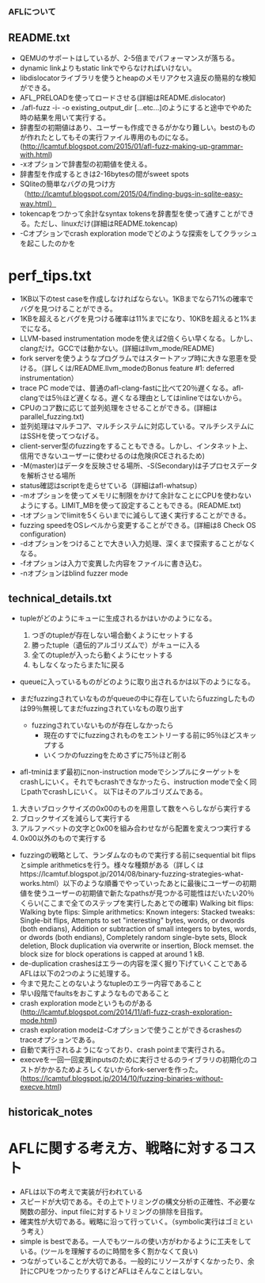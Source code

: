 ### AFLについて
## README.txt
- QEMUのサポートはしているが、2-5倍までパフォーマンスが落ちる。
- dynamic linkよりもstatic linkでやらなければいけない。
- libdislocatorライブラリを使うとheapのメモリアクセス違反の簡易的な検知ができる。
- AFL_PRELOADを使ってロードさせる(詳細はREADME.dislocator)
- ./afl-fuzz -i- -o existing_output_dir [...etc...]のようにすると途中でやめた時の結果を用いて実行する。
- 辞書型の初期値はあり、ユーザーも作成できるがかなり難しい。bestのものが作れたとしてもその実行ファイル専用のものになる。(http://lcamtuf.blogspot.com/2015/01/afl-fuzz-making-up-grammar-with.html)
- -xオプションで辞書型の初期値を使える。
- 辞書型を作成するときは2-16bytesの間がsweet spots
- SQliteの簡単なバグの見つけ方（http://lcamtuf.blogspot.com/2015/04/finding-bugs-in-sqlite-easy-way.html）
- tokencapをつかって余計なsyntax tokensを辞書型を使って通すことができる。ただし、linuxだけ(詳細はREADME.tokencap)
- -Cオプションでcrash exploration modeでどのような探索をしてクラッシュを起こしたのかを

# perf_tips.txt
- 1KB以下のtest caseを作成しなければならない。1KBまでなら71%の確率でバグを見つけることができる。
- 1KBを超えるとバグを見つける確率は11%までになり、10KBを超えると1%までになる。
- LLVM-based instrumentation modeを使えば2倍くらい早くなる。しかし、clangだけ。GCCでは動かない。(詳細はllvm_mode/README)
- fork serverを使うようなプログラムではスタートアップ時に大きな恩恵を受ける。（詳しくは/README.llvm_modeのBonus feature #1: deferred instrumentation）
- trace PC modeでは、普通のafl-clang-fastに比べて20％遅くなる。afl-clangでは5％ほど遅くなる。遅くなる理由としてはinlineではないから。
- CPUのコア数に応じて並列処理をさせることができる。(詳細はparallel_fuzzing.txt)
- 並列処理はマルチコア、マルチシステムに対応している。マルチシステムにはSSHを使ってつなげる。
- client-server型のfuzzingをすることもできる。しかし、インタネット上、信用できないユーザーに使わせるのは危険(RCEされるため)
- -M(master)はデータを反映させる場所、-S(Secondary)は子プロセスデータを解析させる場所
- status確認はscriptを走らせている（詳細はafl-whatsup）
- -mオプションを使ってメモリに制限をかけて余計なことにCPUを使わないようにする。LIMIT_MBを使って設定することもできる。(README.txt)
- -tオプションでlimitを5くらいまでに減らして速く実行することができる。
- fuzzing speedをOSレベルから変更することができる。(詳細は8 Check OS configuration)
- -dオプションをつけることで大きい入力処理、深くまで探索することがなくなる。
- -fオプションは入力で変異した内容をファイルに書き込む。
- -nオプションはblind fuzzer mode

## technical_details.txt
- tupleがどのようにキューに生成されるかはいかのようになる。
  1) つぎのtupleが存在しない場合動くようにセットする
  2) 勝ったtuple（遺伝的アルゴリズムで）がキューに入る
  3) 全てのtupleが入ったら動くようにセットする
  4) もしなくなったらまた1に戻る
- queueに入っているものがどのように取り出されるかは以下のようになる。
- まだfuzzingされていなものがqueueの中に存在していたらfuzzingしたものは99％無視してまだfuzzingされていなもの取り出す
  - fuzzingされていないものが存在しなかったら
    - 現在のすでにfuzzingされものをエントリーする前に95％ほどスキップする
    - いくつかのfuzzingをためさずに75％ほど削る

- afl-tminはまず最初にnon-instruction modeでシンプルにターゲットをcrashしにいく。それでもcrashできなかったら、instruction modeで全く同じpathでcrashしにいく。 以下はそのアルゴリズムである。
1) 大きいブロックサイズの0x00のものを用意して数をへらしながら実行する
2) ブロックサイズを減らして実行する
3) アルファベットの文字と0x00を組み合わせながら配置を変えつつ実行する
4) 0x00以外のもので実行する

- fuzzingの戦略として、ランダムなのもので実行する前にsequential bit flipsとsimple arithmeticsを行う。様々な種類がある（詳しくはhttps://lcamtuf.blogspot.jp/2014/08/binary-fuzzing-strategies-what-works.html）以下のような順番でやっていったあとに最後にユーザーの初期値を使うユーザーの初期値で新たなpathsが見つかる可能性はだいたい20％くらい(ここまで全てのステップを実行したあとでの確率)
Walking bit flips: 
Walking byte flips: 
Simple arithmetics: 
Known integers: 
Stacked tweaks:
    Single-bit flips,
    Attempts to set "interesting" bytes, words, or dwords (both endians),
    Addition or subtraction of small integers to bytes, words, or dwords (both endians),
    Completely random single-byte sets,
    Block deletion,
    Block duplication via overwrite or insertion,
    Block memset. 
the block size for block operations is capped at around 1 kB.
- de-duplication crashesはエラーの内容を深く掘り下げていくことであるAFLは以下の2つのように処理する。
 - 今まで見たことのないようなtupleのエラー内容であること
 - 早い段階でfaultsをおこすようなものであること
- crash exploration modeというものがある(http://lcamtuf.blogspot.com/2014/11/afl-fuzz-crash-exploration-mode.html)
- crash exploration modeは-Cオプションで使うことができるcrashesのtraceオプションである。
- 自動で実行されるようになっており、crash pointまで実行される。
- execveを一回一回変異inputsのために実行させるのライブラリの初期化のコストがかかるためよろしくないからfork-serverを作った。(https://lcamtuf.blogspot.jp/2014/10/fuzzing-binaries-without-execve.html)

## historicak_notes
# AFLに関する考え方、戦略に対するコスト
- AFLは以下の考えで実装が行われている
- スピードが大切である。その上でトリミングの構文分析の正確性、不必要な関数の部分、input fileに対するトリミングの排除を目指す。
- 確実性が大切である。戦略に沿って行っていく。（symbolic実行はゴミという考え）
- simple is bestである。一人でもツールの使い方がわかるように工夫をしている。(ツールを理解するのに時間を多く割かなくて良い)
- つながっていることが大切である。一般的にリソースがすくなかったり、余計にCPUをつかったりするけどAFLはそんなことはしない。


